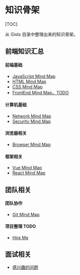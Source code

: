 # 知识骨架

[TOC]

从 Gists 目录中整理出来的知识骨架。

## 前端知识汇总

#### 前端基础

* [JavaScript Mind Map](/maps/javascript-mind-map.html)
* [HTML Mind Map](/maps/html-mind-map.html)
* [CSS Mind Map](/maps/css-mind-map.html)
* [FrontEnd Mind Map，TODO](/maps/front-end-mind-map.html)

#### 计算机基础

* [Network Mind Map](/maps/network-mind-map.html)
* [Security Mind Map](/maps/security-mind-map.html)

#### 浏览器相关

* [Browser Mind Map](/maps/browser-mind-map.html)

#### 框架相关

* [Vue Mind Map](/maps/vue-mind-map.html)
* [React Mind Map](/maps/react-mind-map.html)

## 团队相关

#### 团队协作

* [Git Mind Map](/maps/git-mind-map.html)

#### 项目整理 TODO

* [Hire Me](/hire-me/index.html)

## 面试相关

* [感兴趣的问题](/maps/reverse-maps.html)
